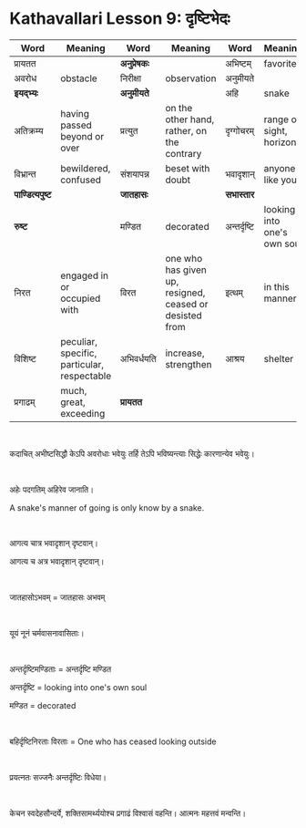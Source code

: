 # Kathavallari Lesson 9: दृष्टिभेदः


| Word | Meaning | Word | Meaning | Word | Meaning |
| --- | --- | --- | --- | --- | --- |
| प्रायतत |  | **अनुप्रेषकः** |  | अभिष्टम् | favorite |
| अवरोध | obstacle | निरीक्षा | observation | अनुमीयते |  |
| **इयद्भ्यः** |  | **अनुमीयते** |  | अहि  | snake |
अतिक्रम्य  | having passed beyond or over | प्रत्युत | on the other hand, rather, on the contrary | दृग्गोचरम्  | range of sight, horizon |
| विभ्रान्त | bewildered, confused | संशयापन्न | beset with doubt | भवादृशान् | anyone like you |
| **पाण्डित्यपुष्ट** |  | **जातहासः** |  | **सभास्तार**  |  |
| **रुष्ट** |  | मण्डित  | decorated |  अन्तर्दृष्टि | looking into one's own soul |
| निरत | engaged in or occupied with | विरत | one who has given up, resigned, ceased or desisted from |  इत्थम् | in this manner |
| विशिष्ट | peculiar, specific, particular, respectable | अभिवर्धयति | increase, strengthen | आश्रय  | shelter |
| प्रगाढम् | much, great, exceeding | **प्रायतत** |  |  |  |

<BR>

कदाचित् अभीष्टसिद्धौ केऽपि अवरोधाः भवेयुः तर्हि तेऽपि भविष्यन्त्याः सिद्धेः कारणान्येव भवेयुः।

<BR>

अहेः पदगतिम् अहिरेव जानाति।

A snake's manner of going is only know by a snake.

<BR>

आगत्य चात्र भवादृशान् दृष्टवान्।

आगत्य च अत्र भवादृशान् दृष्टवान्।

<BR>

जातहासोऽभवम् = जातहासः अभवम् 

<BR>

यूयं नूनं चर्मवासनावासिताः।

<BR>

अन्तर्दृष्टिमण्डिताः = अन्तर्दृष्टि मण्डित

अन्तर्दृष्टि = looking into one's own soul

मण्डित = decorated

<BR>

बहिर्दृष्टिनिरताः विरताः = One who has ceased looking outside 

<BR>

प्रयत्नतः सज्जनैः अन्तर्दृष्टिः विधेया।

<BR>

केचन स्वदेहसौन्दर्ये, शक्तिसामर्थ्ययोश्च प्रगाढं विश्वासं वहन्ति। आत्मनः महत्तवं मन्वन्ति।